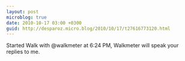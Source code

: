 ```yaml
---
layout: post
microblog: true
date: 2010-10-17 03:00 +0300
guid: http://desparoz.micro.blog/2010/10/17/t27616773120.html
---
```

Started Walk with @walkmeter at 6:24 PM, Walkmeter will speak your replies to me.
